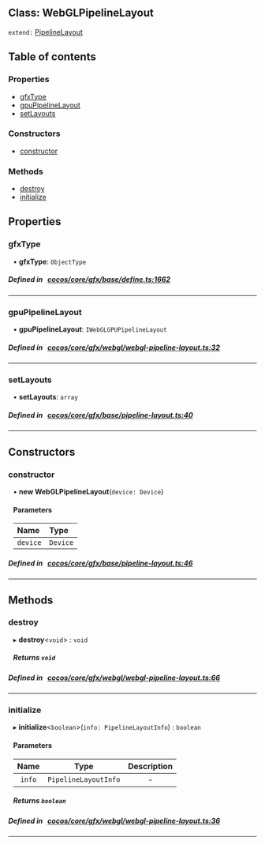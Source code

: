 
## Class: WebGLPipelineLayout


`extend:`
[PipelineLayout](docs/en/gfx/Class/PipelineLayout.md)










<div class="table-of-content">
<h2>Table of contents</h2>


### Properties

- [ gfxType](#gfxType)
- [ gpuPipelineLayout](#gpuPipelineLayout)
- [ setLayouts](#setLayouts)

### Constructors

- [ constructor](#constructor)

### Methods

- [ destroy](#destroy)
- [ initialize](#initialize)
</div>

## Properties


### gfxType
<div style="margin-left: 10px;">




•  **gfxType**:
 ``ObjectType`` 
</div>

##### Defined in &nbsp;   [cocos/core/gfx/base/define.ts:1662](https://github.com/cocos-creator/engine/blob/c7bf6b8a9/cocos/core/gfx/base/define.ts#L1662)&nbsp;


___


### gpuPipelineLayout
<div style="margin-left: 10px;">




•  **gpuPipelineLayout**:
 ``IWebGLGPUPipelineLayout`` 
</div>

##### Defined in &nbsp;   [cocos/core/gfx/webgl/webgl-pipeline-layout.ts:32](https://github.com/cocos-creator/engine/blob/c7bf6b8a9/cocos/core/gfx/webgl/webgl-pipeline-layout.ts#L32)&nbsp;


___


### setLayouts
<div style="margin-left: 10px;">




•  **setLayouts**:
 ``array`` 
</div>

##### Defined in &nbsp;   [cocos/core/gfx/base/pipeline-layout.ts:40](https://github.com/cocos-creator/engine/blob/c7bf6b8a9/cocos/core/gfx/base/pipeline-layout.ts#L40)&nbsp;


___

<!---->
## Constructors


### constructor
<div style="margin-left: 10px;">

• **new WebGLPipelineLayout**(`device: Device`)

#### Parameters
| Name | Type |
| :------ | :------ |
| `device` | `Device` |





</div>

##### Defined in &nbsp;   [cocos/core/gfx/base/pipeline-layout.ts:46](https://github.com/cocos-creator/engine/blob/c7bf6b8a9/cocos/core/gfx/base/pipeline-layout.ts#L46)&nbsp;


---

<!---->
## Methods

### destroy
<div style="margin-left: 10px;">

▸   **destroy**<`void`\> : `void`




<!---->
<!--    #### Returns `void` -->
<!---->


##### Returns `void`




</div>

##### Defined in &nbsp;   [cocos/core/gfx/webgl/webgl-pipeline-layout.ts:66](https://github.com/cocos-creator/engine/blob/c7bf6b8a9/cocos/core/gfx/webgl/webgl-pipeline-layout.ts#L66)&nbsp;
___
### initialize
<div style="margin-left: 10px;">

▸   **initialize**<`boolean`\>(`info: PipelineLayoutInfo`) : `boolean`




<!---->
<!--    #### Returns `boolean` -->
<!---->

#### Parameters

| Name | Type | Description |
| :------: | :------: | :------: |
| `info` | `PipelineLayoutInfo` | - |



##### Returns `boolean`




</div>

##### Defined in &nbsp;   [cocos/core/gfx/webgl/webgl-pipeline-layout.ts:36](https://github.com/cocos-creator/engine/blob/c7bf6b8a9/cocos/core/gfx/webgl/webgl-pipeline-layout.ts#L36)&nbsp;
___
<!---->



